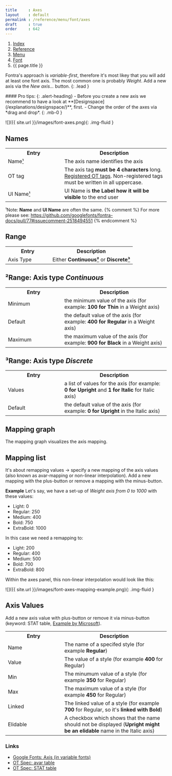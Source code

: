 ```yaml
---
title     : Axes
layout    : default
permalink : /reference/menu/font/axes
draft     : true
order     : 642
---
```


<nav aria-label="breadcrumb">
  <ol class="breadcrumb small">
    <li class="breadcrumb-item"><a href="{{ site.url }}">Index</a></li>
    <li class="breadcrumb-item"><a href="{{ site.url }}/reference">Reference</a></li>
    <li class="breadcrumb-item"><a href="{{ site.url }}/reference/menu">Menu</a></li>
    <li class="breadcrumb-item"><a href="{{ site.url }}/reference/menu/font">Font</a></li>
    <li class="breadcrumb-item active" aria-current="page">{{ page.title }}</li>
  </ol>
</nav>

Fontra's approach is *variable-first*, therefore it's most likey that you will add at least one font axis. The most common one is probably *Weight*. Add a new axis via the *New axis...* button. 
{: .lead }

<div class="alert alert-primary mt-3" role="alert" markdown='1'>
#### Pro tips: 
{: .alert-heading}
- Before you create a new axis we recommend to have a look at **[Designspace](/explanations/designspace/)**, first.
- Change the order of the axes via *drag and drop*.
{: .mb-0 }
</div>

![]({{ site.url }}/images/font-axes.png){: .img-fluid }

Names
-------

<table class='table table-hover'>
<tr>
<th width='35%'>Entry</th>
<th width='65%'>Description</th>
</tr>
<tr>
<td>Name<a href="#marker_1">¹</a></td>
<td>The axis name identifies the axis</td>
</tr>
<tr>
<td>OT tag</td>
<td>The axis tag <b>must be 4 characters</b> long. <a href='https://learn.microsoft.com/en-us/typography/opentype/spec/dvaraxisreg#registered-axis-tags' target="_blank">Registered OT tags</a>. Non-registered tags must be written in all uppercase.</td>
</tr>
<tr>
<td>UI Name<a href="#marker_1">¹</a></td>
<td>UI Name is <b>the Label how it will be visible</b> to the end user</td>
</tr>
</table>


<span id='marker_1'>¹Note: **Name** and **UI Name** are often the same.</span>
{% comment %}
For more please see: https://github.com/googlefonts/fontra-docs/pull/77#issuecomment-2518494551
{% endcomment %}

Range
-------

<table class='table table-hover'>
<tr>
<th width='35%'>Entry</th>
<th width='65%'>Description</th>
</tr>
<tr>
<td>Axis Type</td>
<td>Either <b>Continuous<a href="#marker_2">²</a></b> or <b>Discrete<a href="#marker_3">³</a></b></td>
</tr>
</table>

<span id='marker_2'>²Range: Axis type *Continuous*</span>
-------

<table class='table table-hover'>
<tr>
<th width='35%'>Entry</th>
<th width='65%'>Description</th>
</tr>
<tr>
<td>Minimum</td>
<td>the minimum value of the axis (for example: <b>100 for Thin</b> in a Weight axis)</td>
</tr>
<tr>
<td>Default</td>
<td>the default value of the axis (for example: <b>400 for Regular</b> in a Weight axis)</td>
</tr>
<tr>
<td>Maximum</td>
<td>the maximum value of the axis (for example: <b>900 for Black</b> in a Weight axis)</td>
</tr>
</table>

<span id='marker_3'>³Range: Axis type *Discrete*</span>
-------

<table class='table table-hover'>
<tr>
<th width='35%'>Entry</th>
<th width='65%'>Description</th>
</tr>
<tr>
<td>Values</td>
<td>a list of values for the axis (for example: <b>0 for Upright</b> and <b>1 for Italic</b> for Italic axis)</td>
</tr>
<tr>
<td>Default</td>
<td>the default value of the axis (for example: <b>0 for Upright</b> in the Italic axis)</td>
</tr>
</table>

Mapping graph
-------

The mapping graph visualizes the axis mapping.

Mapping list
-------

It's about remapping values -> specify a new mapping of the axis values (also known as avar-mapping or non-linear interpolation). Add a new mapping with the plus-button or remove a mapping with the minus-button. 

**Example** Let's say, we have a set-up of *Weight axis from 0 to 1000* with these values:
- Light: 0
- Regular: 250
- Medium: 400
- Bold: 750
- ExtraBold: 1000

In this case we need a remapping to:
- Light: 200
- Regular: 400
- Medium: 500
- Bold: 700
- ExtraBold: 800

Within the axes panel, this non-linear interpolation would look like this:

![]({{ site.url }}/images/font-axes-mapping-example.png){: .img-fluid }

Axis Values
-------

Add a new axis value with plus-button or remove it via minus-button (keyword: STAT table, [Example by Microsoft](https://learn.microsoft.com/en-us/typography/opentype/spec/stat#example-4-a-weightwidth-variable-font)).

<table class='table table-hover'>
<tr>
<th width='35%'>Entry</th>
<th width='65%'>Description</th>
</tr>
<tr>
<td>Name</td>
<td>The name of a specifed style (for example <b>Regular</b>)</td>
</tr>
<tr>
<td>Value</td>
<td>The value of a style (for example <b>400</b> for Regular)</td>
</tr>
<tr>
<td>Min</td>
<td>The minumum value of a style (for example <b>350</b> for Regular)</td>
</tr>
<tr>
<td>Max</td>
<td>The maximum value of a style (for example <b>450</b> for Regular)</td>
</tr>
<tr>
<td>Linked</td>
<td>The linked value of a style (for example <b>700</b> for Regular, so it's <b>linked with Bold</b>)</td>
</tr>
<tr>
<td>Elidable</td>
<td>A checkbox which shows that the name should not be displayed (<b>Upright might be an elidable</b> name in the Italic axis)</td>
</tr>
</table>



### Links

- [Google Fonts: Axis (in variable fonts)](https://fonts.google.com/knowledge/glossary/axis_in_variable_fonts)
- [OT Spec: avar table](https://learn.microsoft.com/en-us/typography/opentype/spec/avar)
- [OT Spec: STAT table](https://learn.microsoft.com/en-us/typography/opentype/spec/stat)


